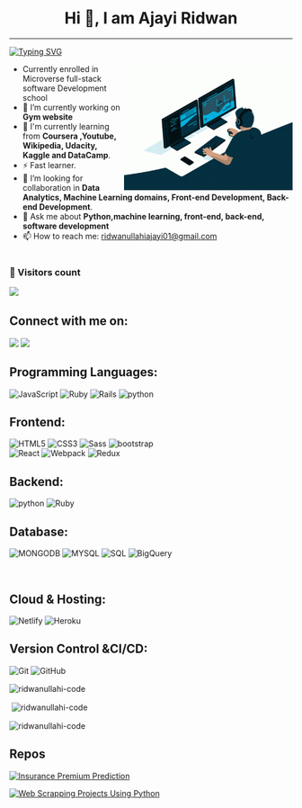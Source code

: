 <h1 align='center' style = 'margin-top:50px'>Hi 👋, I am Ajayi Ridwan</h1><hr>

[![Typing SVG](https://readme-typing-svg.demolab.com?font=Fira+Code&size=40&pause=1000&center=true&vCenter=true&width=1000&height=52&lines=Enrolled+in+Microverse;Full-stack+Software+Developer)](https://git.io/typing-svg)

<img align = 'right' alt = 'coding' width='300' src='https://github.com/Abhishek20182/Abhishek20182/blob/main/coding.gif'>

- Currently enrolled in Microverse full-stack software Development school
- 🔭 I’m currently working on **Gym website**
- 🌱 I'm currently learning from **Coursera ,Youtube, Wikipedia, Udacity, Kaggle and DataCamp**.
- ⚡️ Fast learner.
- 👯 I’m looking for collaboration in **Data Analytics, Machine Learning domains, Front-end Development, Back-end Development**.
- 💬 Ask me about **Python,machine learning, front-end, back-end, software development**
- 📫 How to reach me: ridwanullahiajayi01@gmail.com
<br><br>

<h3> 👱 Visitors count </h3>
<img src="https://profile-counter.glitch.me/Ridwanullahi-code/count.svg" />

<b><h2>Connect with me on:</h2></b>
<a href="https://twitter.com/Ridwanullahi22"><img src="https://img.shields.io/badge/twitter-0D95E8?style=for-the-badge&logo=twitter&logoColor=white"/></a>
<a href="https://www.linkedin.com/in/ajayi-ridwan-2a1515199/"><img height="30px" src="https://img.shields.io/badge/linkedin-8E2DE2?style=for-the-badge&logo=google%20chrome&logoColor=white"/></a>

<h2><b>Programming Languages:</b></h2>

![JavaScript](https://img.shields.io/badge/-JavaScript-grey?style=for-the-badge&logo=javascript&logoColor=white&labelColor=8E2DE2)
![Ruby](https://img.shields.io/badge/-ruby-grey?style=for-the-badge&logo=Ruby&logoColor=white&labelColor=8E2DE2)
![Rails](https://img.shields.io/badge/-Rails-grey?style=for-the-badge&logo=Markdown&logoColor=white&labelColor=8E2DE2)
![python](https://img.shields.io/badge/-python-grey?style=for-the-badge&logo=python&logoColor=white&labelColor=8E2DE2)

<h2><b>Frontend:</b></h2>

![HTML5](https://img.shields.io/badge/html%205-grey?style=for-the-badge&logo=html5&logoColor=white&labelColor=8E2DE2)
![CSS3](https://img.shields.io/badge/css%203-grey?style=for-the-badge&logo=css3&logoColor=white&labelColor=8E2DE2)
![Sass](https://img.shields.io/badge/sass-grey?style=for-the-badge&logo=sass&logoColor=white&labelColor=8E2DE2)
![bootstrap](https://img.shields.io/badge/-bootstrap-grey?style=for-the-badge&logo=bootstrap&logoColor=white&labelColor=8E2DE2)
<br>
![React](https://img.shields.io/badge/-react-grey?style=for-the-badge&logo=react&logoColor=white&labelColor=8E2DE2)
![Webpack](https://img.shields.io/badge/-webpack-grey?style=for-the-badge&logo=webpack&logoColor=white&labelColor=8E2DE2)
![Redux](https://img.shields.io/badge/-redux-grey?style=for-the-badge&logo=redux&logoColor=white&labelColor=8E2DE2)
<br>
<h2><b>Backend:</b></h2>

![python](https://img.shields.io/badge/-python-grey?style=for-the-badge&logo=python&logoColor=white&labelColor=8E2DE2)
![Ruby](https://img.shields.io/badge/-ruby-grey?style=for-the-badge&logo=Ruby&logoColor=white&labelColor=8E2DE2)
<br>
<h2><b>Database:</b></h2>

![MONGODB](https://img.shields.io/badge/-mongodb-grey?style=for-the-badge&logo=mongodb&logoColor=white&labelColor=8E2DE2)
![MYSQL](https://img.shields.io/badge/-mysql-grey?style=for-the-badge&logo=mysql&logoColor=white&labelColor=8E2DE2)
![SQL](https://img.shields.io/badge/-sql-8E2DE2?style=for-the-badge&logo=sql&logoColor=white&labelColor=8E2DE2)
![BigQuery](https://img.shields.io/badge/-bigquery-8E2DE2?style=for-the-badge&logo=bigquery&logoColor=white&labelColor=8E2DE2)

<br>
<h2>Cloud & Hosting:</h2>

![Netlify](https://img.shields.io/badge/-netlify-grey?style=for-the-badge&logo=netlify&logoColor=white&labelColor=8E2DE2)
![Heroku](https://img.shields.io/badge/-heroku-grey?style=for-the-badge&logo=heroku&logoColor=white&labelColor=8E2DE2)
<br>

<h2><b>Version Control &CI/CD:</b></h2>

![Git](https://img.shields.io/badge/-git-grey?style=for-the-badge&logo=git&logoColor=white&labelColor=8E2DE2)
![GitHub](https://img.shields.io/badge/-github-grey?style=for-the-badge&logo=github&logoColor=white&labelColor=8E2DE2)


<p><img align="center" src="https://github-readme-stats.vercel.app/api/top-langs?username=ridwanullahi-code&theme=tokyonight&show_icons=true&locale=en&layout=compact" alt="ridwanullahi-code" /></p>

<p>&nbsp;<img align="center" src="https://github-readme-stats.vercel.app/api?username=ridwanullahi-code&theme=tokyonight&show_icons=true&locale=en" alt="ridwanullahi-code" /></p>

<p><img align="center" src="https://github-readme-streak-stats.herokuapp.com/?user=ridwanullahi-code&theme=tokyonight" alt="ridwanullahi-code" /></p>

## Repos
[![Insurance Premium Prediction](https://github-readme-stats.vercel.app/api/pin/?username=Ridwanullahi-code&theme=github_dark&repo=Insurance-Premium-Prediction&show_owner=true)](https://github.com/Ridwanullahi-code/Insurance-Premium-Prediction)

[![Web Scrapping Projects Using Python](https://github-readme-stats.vercel.app/api/pin/?username=Ridwanullahi-code&theme=github_dark&repo=Python-Web-Scraping-Projects&show_owner=true)](https://github.com/Ridwanullahi-code/Python-Web-Scraping-Projects)
